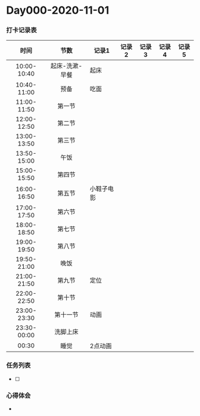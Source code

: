 # Day000-2020-11-01

### 打卡记录表

|    时间     |      节数      | 记录1      | 记录2 | 记录3 | 记录4 | 记录5 |
| :---------: | :------------: | ---------- | ----- | ----- | ----- | ----- |
| 10:00-10:40 | 起床-洗漱-早餐 | 起床       |       |       |       |       |
| 10:40-11:00 |      预备      | 吃面       |       |       |       |       |
| 11:00-11:50 |     第一节     |            |       |       |       |       |
| 12:00-12:50 |     第二节     |            |       |       |       |       |
| 13:00-13:50 |     第三节     |            |       |       |       |       |
| 13:50-15:00 |      午饭      |            |       |       |       |       |
| 15:00-15:50 |     第四节     |            |       |       |       |       |
| 16:00-16:50 |     第五节     | 小鞋子电影 |       |       |       |       |
| 17:00-17:50 |     第六节     |            |       |       |       |       |
| 18:00-18:50 |     第七节     |            |       |       |       |       |
| 19:00-19:50 |     第八节     |            |       |       |       |       |
| 19:50-21:00 |      晚饭      |            |       |       |       |       |
| 21:00-21:50 |     第九节     | 定位       |       |       |       |       |
| 22:00-22:50 |     第十节     |            |       |       |       |       |
| 23:00-23:30 |    第十一节    | 动画       |       |       |       |       |
| 23:30-00:00 |    洗脚上床    |            |       |       |       |       |
|    00:30    |      睡觉      | 2点动画    |       |       |       |       |

### 任务列表

- [ ] 

### 心得体会

- 

